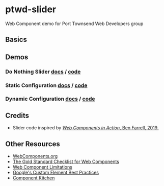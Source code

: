 # ptwd-slider
Web Component demo for Port Townsend Web Developers group

## Basics


## Demos

### Do Nothing Slider [docs](02_slider.html) / [code](https://github.com/MorganConrad/ptwd-slider/blob/master/src/02_slider.html)

### Static Configuration [docs](03_slider.html) / [code](https://github.com/MorganConrad/ptwd-slider/blob/master/src/03_slider.html)

### Dynamic Configuration [docs](04_slider.html) / [code](https://github.com/MorganConrad/ptwd-slider/blob/master/src/04_slider.html)

## Credits
 - Slider code inspired by [_Web Components in Action_, Ben Farrell, 2019.](https://www.manning.com/books/web-components-in-action)

## Other Resources
 - [WebComponents.org](https://www.webcomponents.org/)
 - [The Gold Standard Checklist for Web Components](https://github.com/webcomponents/gold-standard/wiki) 
 - [Web Component Limitations](https://github.com/webcomponents/gold-standard/wiki/Web-Component-Limitations)
 - [Google's Custom Element Best Practices](https://developers.google.com/web/fundamentals/web-components/best-practices)
 - [Component Kitchen](https://component.kitchen/elix)
